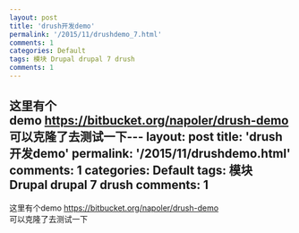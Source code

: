 ```yaml
---
layout: post
title: 'drush开发demo'
permalink: '/2015/11/drushdemo_7.html'
comments: 1
categories: Default
tags: 模块 Drupal drupal 7 drush
comments: 1
---
```

这里有个demo&nbsp;https://bitbucket.org/napoler/drush-demo  
可以克隆了去测试一下---
layout: post
title: 'drush开发demo'
permalink: '/2015/11/drushdemo.html'
comments: 1
categories: Default
tags: 模块 Drupal drupal 7 drush
comments: 1
---
这里有个demo&nbsp;https://bitbucket.org/napoler/drush-demo  
可以克隆了去测试一下